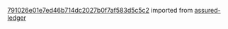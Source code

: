 [791026e01e7ed46b714dc2027b0f7af583d5c5c2](https://github.com/insolar/assured-ledger/commit/791026e01e7ed46b714dc2027b0f7af583d5c5c2) imported from [assured-ledger](https://github.com/insolar/assured-ledger)
